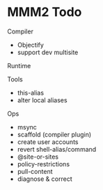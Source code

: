MMM2 Todo
=========

Compiler

* Objectify
* support dev multisite

Runtime

Tools

* this-alias
* alter local aliases

Ops

* msync
* scaffold (compiler plugin)
* create user accounts
* revert shell-alias/command
* @site-or-sites
* policy-restrictions
* pull-content
* diagnose & correct
